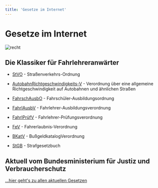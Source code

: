```yaml
---
title: 'Gesetze im Internet'
---
```


<infoBox>

# Gesetze im Internet

![recht](/img/media/recht.jpg "Recht")

</infoBox>

## Die Klassiker für Fahrlehreranwärter

- <a href="https://www.gesetze-im-internet.de/stvo_2013/StVO.pdf" target="_blank">StVO</a> - Straßenverkehrs-Ordnung

- <a href="https://www.gesetze-im-internet.de/babrigeschwv_1978/BABRiGeschwV_1978.pdf" target="_blank">AutobahnRichtgeschwindigkeits-V</a> - Verordnung über eine allgemeine Richtgeschwindigkeit auf Autobahnen und ähnlichen Straßen

- <a href="https://www.gesetze-im-internet.de/fahrschausbo_2012/FahrschAusbO_2012.pdf" target="_blank">FahrschAusbO</a> - Fahrschüler-Ausbildungsordnung

- <a href="https://www.gesetze-im-internet.de/fahrlausbv/FahrlAusbV.pdf" target="_blank">FahrlAusbV</a> - Fahrlehrer-Ausbildungsverordnung

- <a href="https://www.gesetze-im-internet.de/fahrlpr_fv/FahrlPr%C3%BCfV.pdf" target="_blank">FahrlPrüfV</a> - Fahrlehrer-Prüfungsverordnung

- <a href="https://www.gesetze-im-internet.de/fev_2010/FeV.pdf" target="_blank">FeV</a> - Fahrerlaubnis-Verordnung

- <a href="https://www.gesetze-im-internet.de/bkatv_2013/BKatV.pdf" target="_blank">BKatV</a> - BußgeldkatalogVerordnung

- <a href="https://www.gesetze-im-internet.de/stgb/StGB.pdf" target="_blank">StGB</a> - Strafgesetzbuch


## Aktuell vom Bundesministerium für Justiz und Verbraucherschutz

<a href="https://www.gesetze-im-internet.de/index.html" target="_blank">...hier geht's zu allen aktuellen Gesetzen</a>